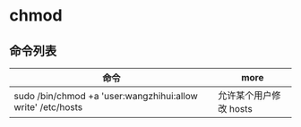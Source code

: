 # chmod

## 命令列表

| 命令                                                          | more           |
|-------------------------------------------------------------|----------------|
| sudo /bin/chmod +a 'user:wangzhihui:allow write' /etc/hosts | 允许某个用户修改 hosts |

